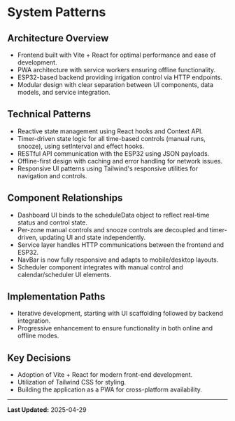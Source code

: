 # System Patterns

## Architecture Overview
- Frontend built with Vite + React for optimal performance and ease of development.
- PWA architecture with service workers ensuring offline functionality.
- ESP32-based backend providing irrigation control via HTTP endpoints.
- Modular design with clear separation between UI components, data models, and service integration.

## Technical Patterns
- Reactive state management using React hooks and Context API.
- Timer-driven state logic for all time-based controls (manual runs, snooze), using setInterval and effect hooks.
- RESTful API communication with the ESP32 using JSON payloads.
- Offline-first design with caching and error handling for network issues.
- Responsive UI patterns using Tailwind's responsive utilities for navigation and controls.

## Component Relationships
- Dashboard UI binds to the scheduleData object to reflect real-time status and control state.
- Per-zone manual controls and snooze controls are decoupled and timer-driven, updating UI and state independently.
- Service layer handles HTTP communications between the frontend and ESP32.
- NavBar is now fully responsive and adapts to mobile/desktop layouts.
- Scheduler component integrates with manual control and calendar/scheduler UI elements.

## Implementation Paths
- Iterative development, starting with UI scaffolding followed by backend integration.
- Progressive enhancement to ensure functionality in both online and offline modes.

## Key Decisions
- Adoption of Vite + React for modern front-end development.
- Utilization of Tailwind CSS for styling.
- Building the application as a PWA for cross-platform availability.

---

**Last Updated:** 2025-04-29
